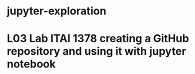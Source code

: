 # jupyter-exploration
# L03 Lab ITAI 1378 creating a GitHub repository and using it with jupyter notebook
